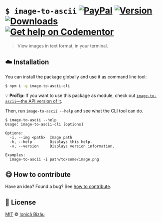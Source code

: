 # `$ image-to-ascii` [![PayPal](https://img.shields.io/badge/%24-paypal-f39c12.svg)][paypal-donations] [![Version](https://img.shields.io/npm/v/image-to-ascii-cli.svg)](https://www.npmjs.com/package/image-to-ascii-cli) [![Downloads](https://img.shields.io/npm/dt/image-to-ascii-cli.svg)](https://www.npmjs.com/package/image-to-ascii-cli) [![Get help on Codementor](https://cdn.codementor.io/badges/get_help_github.svg)](https://www.codementor.io/johnnyb?utm_source=github&utm_medium=button&utm_term=johnnyb&utm_campaign=github)

> View images in text format, in your terminal.

## :cloud: Installation
    
You can install the package globally and use it as command line tool:

```sh
$ npm i -g image-to-ascii-cli
```
    
:bulb: **ProTip**: If you want to use this package as module, check out [`image-to-ascii`—the API version of it](http://github.com/IonicaBizau/image-to-ascii).
    

Then, run `image-to-ascii --help` and see what the CLI tool can do.

    
```
$ image-to-ascii --help
Usage: image-to-ascii-cli [options]

Options:
  -i, --img <path>  Image path                   
  -h, --help        Displays this help.          
  -v, --version     Displays version information.

Examples:
  image-to-ascii -i path/to/some/image.png

```
    
## :yum: How to contribute
Have an idea? Found a bug? See [how to contribute][contributing].

## :scroll: License
    
[MIT][license] © [Ionică Bizău][website]
    
[paypal-donations]: https://www.paypal.com/cgi-bin/webscr?cmd=_s-xclick&hosted_button_id=RVXDDLKKLQRJW
[donate-now]: http://i.imgur.com/6cMbHOC.png

[license]: http://showalicense.com/?fullname=Ionic%C4%83%20Biz%C4%83u%20%3Cbizauionica%40gmail.com%3E%20(http%3A%2F%2Fionicabizau.net)&year=2016#license-mit
[website]: http://ionicabizau.net
[contributing]: /CONTRIBUTING.md
[docs]: /DOCUMENTATION.md
